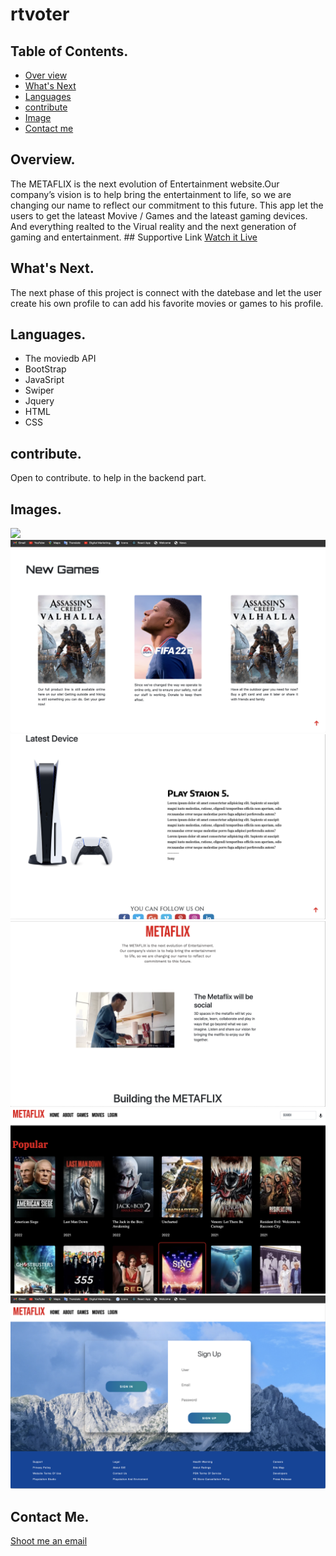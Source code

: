 # rtvoter

## Table of Contents. 
* [Over view](#Overview)
* [What's Next](#What'sNext)
* [Languages](#Languages)
* [contribute](#Contributing)
* [Image](#Image)
* [Contact me](#contact)

## Overview.
The METAFLIX is the next evolution of Entertainment website.Our company’s vision is to help bring the entertainment to life, so we are changing our name to reflect our commitment to this future. This app let the users to get the lateast Movive / Games and the lateast gaming devices. And everything realted to the Virual reality and the next generation of gaming and entertainment. ## Supportive Link 
[Watch it Live](https://metaflixapp.herokuapp.com/)



## What's Next.
The next phase of this project is connect with the datebase and let the user create his own profile to can add his favorite movies or games to his profile. 



## Languages.
* The moviedb API
* BootStrap
* JavaSript
* Swiper
* Jquery
* HTML
* CSS



## contribute.
Open to contribute. to help in the backend part.



## Images.
![](./public/assets/pics/pic1.png)
![](./public/assets/pics/pic2.png)
![](./public/assets/pics/pic3.png)
![](./public/assets/pics/pic4.png)
![](./public/assets/pics/pic5.png)
![](./public/assets/pics/pic6.png)


## Contact Me.
[Shoot me an email](mailto:ibramdarwish@gmail.com)

